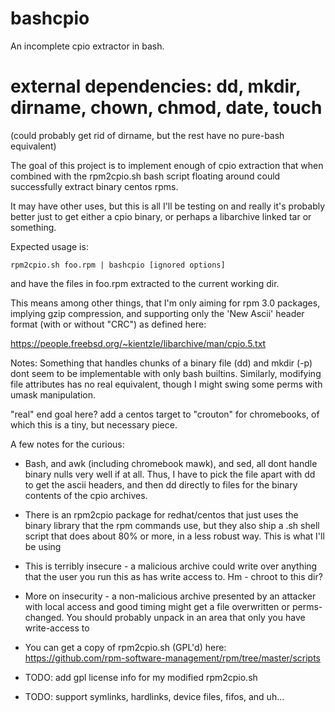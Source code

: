 # bashcpio
An incomplete cpio extractor in bash.

# external dependencies:  dd, mkdir, dirname, chown, chmod, date, touch
 (could probably get rid of dirname, but the rest have no pure-bash equivalent)

The goal of this project is to implement enough of cpio extraction that 
when combined with the rpm2cpio.sh bash script floating around could 
successfully extract binary centos rpms.

It may have other uses, but this is all I'll be testing on and really it's
probably better just to get either a cpio binary, or perhaps a libarchive 
linked tar or something.

Expected usage is:

    rpm2cpio.sh foo.rpm | bashcpio [ignored options] 

and have the files in foo.rpm extracted to the current working dir.

This means among other things, that I'm only aiming for rpm 3.0 packages,
implying gzip compression, and supporting only the 'New Ascii' header
format (with or without "CRC") as defined here:

https://people.freebsd.org/~kientzle/libarchive/man/cpio.5.txt


Notes:  Something that handles chunks of a binary file (dd) and mkdir (-p) dont seem to be 
implementable with only bash builtins. Similarly, modifying file attributes
has no real equivalent, though I might swing some perms with umask manipulation.

"real" end goal here?  add a centos target to "crouton" for chromebooks,
of which this is a tiny, but necessary piece.


A few notes for the curious:

*   Bash, and awk (including chromebook mawk), and sed, all dont handle
binary nulls very well if at all.  Thus, I have to pick the file apart
with dd to get the ascii headers, and then dd directly to files for the
binary contents of the cpio archives.

*   There is an rpm2cpio package for redhat/centos that just uses the 
binary library that the rpm commands use, but they also ship a .sh 
shell script that does about 80% or more, in a less robust way.  This is 
what I'll be using

*   This is terribly insecure - a malicious archive could write over anything
that the user you run this as has write access to. Hm - chroot to this dir?

*   More on insecurity - a non-malicious archive presented by an attacker with 
local access and good timing might get a file overwritten or perms-changed. 
You should probably unpack in an area that only you have write-access to 

* You can get a copy of rpm2cpio.sh (GPL'd) here: https://github.com/rpm-software-management/rpm/tree/master/scripts

*    TODO:  add gpl license info for my modified rpm2cpio.sh
*    TODO:  support symlinks, hardlinks, device files, fifos, and uh... 
